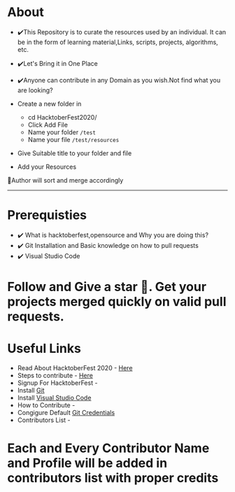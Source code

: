 # About
- ✔️This Repository is to curate the resources used by an individual. It can be in the form of learning material,Links, scripts, projects, algorithms, etc.

- ✔️Let's Bring it in One Place

- ✔️Anyone can contribute in any Domain as you wish.Not find what you are looking?

- Create a new folder in 
   - cd HacktoberFest2020/
   - Click Add File
   - Name your folder
        `/test`
   - Name your file
        `/test/resources`
- Give Suitable title to your folder and file
- Add your Resources

📌Author will sort and merge accordingly

---

# Prerequisties


- ✔️ What is hacktoberfest,opensource and Why you are doing this?
- ✔️ Git Installation and Basic knowledge on how to pull requests
- ✔️ Visual Studio Code 

# Follow and Give a star 🌟. Get your projects merged quickly on valid pull requests.

# Useful Links


 - Read About HacktoberFest 2020 - [Here](https://github.com/rakeshelamaran98/HacktoberFest2020/blob/main/HacktoberFest%202020.Md)
 - Steps to contribute - [Here](https://github.com/rakeshelamaran98/HacktoberFest2020/blob/main/Contribute.Md)
 - Signup For HacktoberFest - 
 - Install [Git](https://youtu.be/JMsGZ0KR3sY)
 - Install [Visual Studio Code](https://youtu.be/KpzkPlh_HsU)
 - How to Contribute - 
 - Congigure Default [Git Credentials](https://youtu.be/WKhrc-mGlkA)
 - Contributors List - 
 
 # Each and Every Contributor Name and Profile will be added in contributors list with proper credits
 
